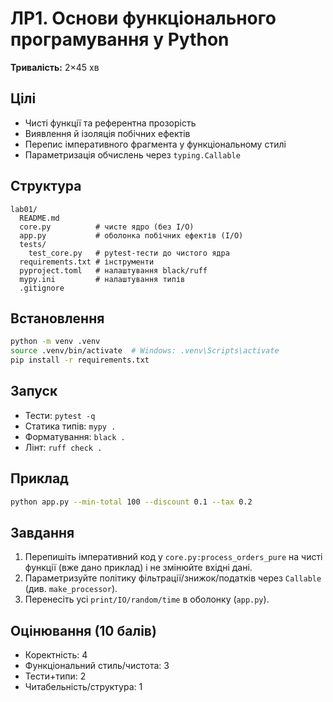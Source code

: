 # ЛР1. Основи функціонального програмування у Python

**Тривалість:** 2×45 хв

## Цілі
- Чисті функції та референтна прозорість
- Виявлення й ізоляція побічних ефектів
- Перепис імперативного фрагмента у функціональному стилі
- Параметризація обчислень через `typing.Callable`

## Структура
```
lab01/
  README.md
  core.py          # чисте ядро (без I/O)
  app.py           # оболонка побічних ефектів (I/O)
  tests/
    test_core.py   # pytest-тести до чистого ядра
  requirements.txt # інструменти
  pyproject.toml   # налаштування black/ruff
  mypy.ini         # налаштування типів
  .gitignore
```

## Встановлення
```bash
python -m venv .venv
source .venv/bin/activate  # Windows: .venv\Scripts\activate
pip install -r requirements.txt
```

## Запуск
- Тести: `pytest -q`
- Статика типів: `mypy .`
- Форматування: `black .`
- Лінт: `ruff check .`

## Приклад
```bash
python app.py --min-total 100 --discount 0.1 --tax 0.2
```

## Завдання
1. Перепишіть імперативний код у `core.py:process_orders_pure` на чисті функції (вже дано приклад) і не змінюйте вхідні дані.
2. Параметризуйте політику фільтрації/знижок/податків через `Callable` (див. `make_processor`).
3. Перенесіть усі `print/IO/random/time` в оболонку (`app.py`).

## Оцінювання (10 балів)
- Коректність: 4
- Функціональний стиль/чистота: 3
- Тести+типи: 2
- Читабельність/структура: 1
